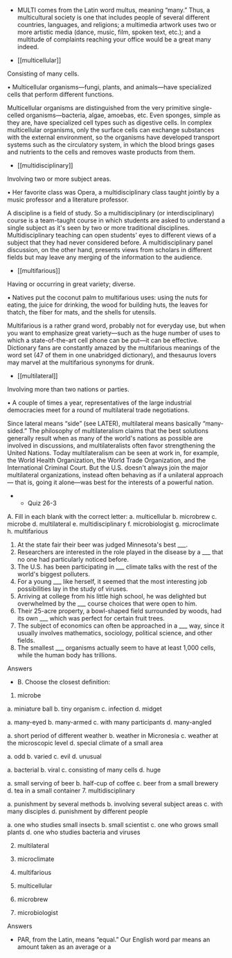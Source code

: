 - MULTI comes from the Latin word multus, meaning “many.” Thus, a multicultural society is one that
includes people of several different countries, languages, and religions; a multimedia artwork uses
two  or  more  artistic  media  (dance,  music,  film,  spoken  text,  etc.);  and  a  multitude  of  complaints
reaching your office would be a great many indeed.

- [[multicellular]] 

 Consisting of many cells. 

• Multicellular organisms—fungi, plants, and animals—have specialized cells that perform different
functions. 

Multicellular organisms are distinguished from the very primitive single-celled organisms—bacteria,
algae, amoebas, etc. Even sponges, simple as they are, have specialized cell types such as digestive
cells.  In  complex  multicellular  organisms,  only  the  surface  cells  can  exchange  substances  with  the
external  environment,  so  the  organisms  have  developed  transport  systems  such  as  the  circulatory
system, in which the blood brings gases and nutrients to the cells and removes waste products from
them.

- [[multidisciplinary]] 

 Involving two or more subject areas. 

• Her favorite class was Opera, a multidisciplinary class taught jointly by a music professor and a
literature professor. 

A discipline is a field of study. So a multidisciplinary (or interdisciplinary) course is a team-taught
course  in  which  students  are  asked  to  understand  a  single  subject  as  it's  seen  by  two  or  more
traditional  disciplines.  Multidisciplinary  teaching  can  open  students'  eyes  to  different  views  of  a
subject  that  they  had  never  considered  before.  A  multidisciplinary  panel  discussion,  on  the  other
hand, presents views from scholars in different fields but may leave any merging of the information to
the audience.

- [[multifarious]] 

 Having or occurring in great variety; diverse. 

• Natives put the coconut palm to multifarious uses: using the nuts for eating, the juice for drinking, the
wood for building huts, the leaves for thatch, the fiber for mats, and the shells for utensils. 

Multifarious is a rather grand word, probably not for everyday use, but when you want to emphasize
great variety—such as the huge number of uses to which a state-of-the-art cell phone can be put—it
can be effective. Dictionary fans are constantly amazed by the multifarious meanings of the word set
(47  of  them  in  one  unabridged  dictionary),  and  thesaurus  lovers  may  marvel  at  the  multifarious
synonyms for drunk.

- [[multilateral]] 

 Involving more than two nations or parties. 

•  A  couple  of  times  a  year,  representatives  of  the  large  industrial  democracies  meet  for  a  round  of
multilateral trade negotiations. 

Since  lateral  means  “side”  (see  LATER),  multilateral  means  basically  “many-sided.”  The
philosophy  of  multilateralism  claims  that  the  best  solutions  generally  result  when  as  many  of  the
world's nations as possible are involved in discussions, and multilateralists often favor strengthening
the  United  Nations.  Today  multilateralism  can  be  seen  at  work  in,  for  example,  the  World  Health
Organization, the World Trade Organization, and the International Criminal Court. But the U.S. doesn't
always join the major multilateral organizations, instead often behaving as if a unilateral approach—
that is, going it alone—was best for the interests of a powerful nation.

- - Quiz 26-3

A. Fill in each blank with the correct letter:
a. multicellular
b. microbrew
c. microbe
d. multilateral
e. multidisciplinary
f. microbiologist
g. microclimate
h. multifarious
1. At the state fair their beer was judged Minnesota's best ___.
2. Researchers are interested in the role played in the disease by a ___ that no one had particularly
noticed before.
3. The U.S. has been participating in ___ climate talks with the rest of the world's biggest polluters.
4. For a young ___ like herself, it seemed that the most interesting job possibilities lay in the study of
viruses.
5.  Arriving  at  college  from  his  little  high  school,  he  was  delighted  but  overwhelmed  by  the  ___
course choices that were open to him.
6.  Their  25-acre  property,  a  bowl-shaped  field  surrounded  by  woods,  had  its  own  ___  which  was
perfect for certain fruit trees.
7.  The  subject  of  economics  can  often  be  approached  in  a  ___  way,  since  it  usually  involves
mathematics, sociology, political science, and other fields.
8. The smallest ___ organisms actually seem to have at least 1,000 cells, while the human body has
trillions.

Answers

- B. Choose the closest definition:
1. microbe

a. miniature ball b. tiny organism c. infection d. midget

a. many-eyed b. many-armed c. with many participants d. many-angled

a. short period of different weather b. weather in Micronesia c. weather at the microscopic level
d. special climate of a small area

a. odd b. varied c. evil d. unusual

a. bacterial b. viral c. consisting of many cells d. huge

a.  small  serving  of  beer  b.  half-cup  of  coffee  c.  beer  from  a  small  brewery  d.  tea  in  a  small
container
7. multidisciplinary

a. punishment by several methods b. involving several subject areas c. with many disciples d.
punishment by different people

a.  one  who  studies  small  insects  b.  small  scientist  c.  one  who  grows  small  plants  d.  one  who
studies bacteria and viruses

2. multilateral

3. microclimate

4. multifarious

5. multicellular

6. microbrew

8. microbiologist

Answers

- PAR, from the Latin, means “equal.” Our English word par means an amount taken as an average or a
